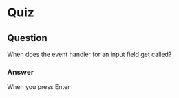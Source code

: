Quiz
====

Question
--------

When does the event handler for an input field get called?  

### Answer

When you press Enter